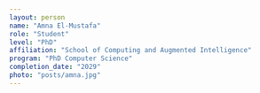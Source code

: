 ```yaml
---
layout: person
name: "Amna El-Mustafa"
role: "Student"
level: "PhD"
affiliation: "School of Computing and Augmented Intelligence"
program: "PhD Computer Science"
completion_date: "2029"
photo: "posts/amna.jpg"
---
```

